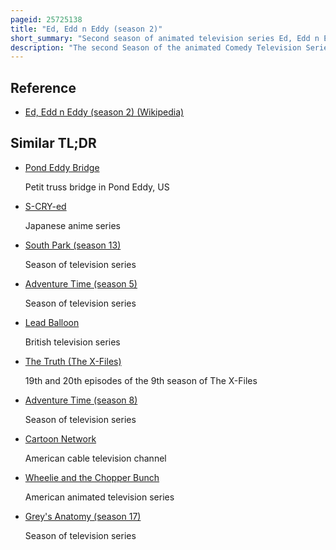```yaml
---
pageid: 25725138
title: "Ed, Edd n Eddy (season 2)"
short_summary: "Second season of animated television series Ed, Edd n Eddy"
description: "The second Season of the animated Comedy Television Series ed edd N Eddy created by danny Antonucci originally aired from november 26 1999 to december 22 2000 on Cartoon Network and Consists of 13 Episodes. The Series revolves around three Teenagers collectively known as Eds who live in a suburban Cul-De-Sac. Unofficially led by Eddy, the Eds frequently scheme to make Money off their Peers in Order to purchase their favorite Confection, Jawbreakers. However, their Plans usually fail, leaving them in various Predicaments."
---
```


## Reference

- [Ed, Edd n Eddy (season 2) (Wikipedia)](https://en.wikipedia.org/?curid=25725138)

## Similar TL;DR

- [Pond Eddy Bridge](/tldr/en/pond-eddy-bridge)

  Petit truss bridge in Pond Eddy, US

- [S-CRY-ed](/tldr/en/s-cry-ed)

  Japanese anime series

- [South Park (season 13)](/tldr/en/south-park-season-13)

  Season of television series

- [Adventure Time (season 5)](/tldr/en/adventure-time-season-5)

  Season of television series

- [Lead Balloon](/tldr/en/lead-balloon)

  British television series

- [The Truth (The X-Files)](/tldr/en/the-truth-the-x-files)

  19th and 20th episodes of the 9th season of The X-Files

- [Adventure Time (season 8)](/tldr/en/adventure-time-season-8)

  Season of television series

- [Cartoon Network](/tldr/en/cartoon-network)

  American cable television channel

- [Wheelie and the Chopper Bunch](/tldr/en/wheelie-and-the-chopper-bunch)

  American animated television series

- [Grey's Anatomy (season 17)](/tldr/en/greys-anatomy-season-17)

  Season of television series
